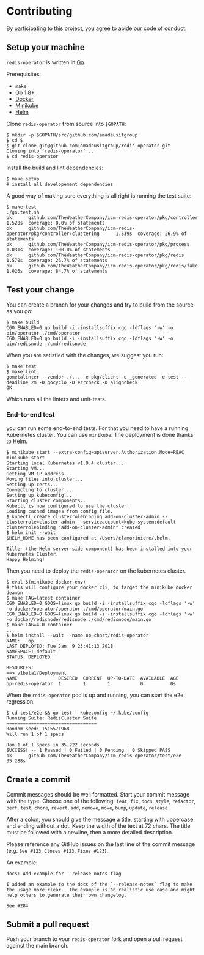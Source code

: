 # Contributing

By participating to this project, you agree to abide our [code of
conduct](/CODE_OF_CONDUCT.md).

## Setup your machine

`redis-operator` is written in [Go](https://golang.org/).

Prerequisites:

* `make`
* [Go 1.8+](https://golang.org/doc/install)
* [Docker](https://www.docker.com/)
* [Minikube](https://github.com/kubernetes/minikube)
* [Helm](https://helm.sh)

Clone `redis-operator` from source into `$GOPATH`:

```console
$ mkdir -p $GOPATH/src/github.com/amadeusitgroup
$ cd $_
$ git clone git@github.com:amadeusitgroup/redis-operator.git
Cloning into 'redis-operator'...
$ cd redis-operator
```

Install the build and lint dependencies:

```console
$ make setup
# install all developement dependencies
```

A good way of making sure everything is all right is running the test suite:

```console
$ make test
./go.test.sh
ok      github.com/TheWeatherCompany/icm-redis-operator/pkg/controller 1.520s  coverage: 0.0% of statements
ok      github.com/TheWeatherCompany/icm-redis-operator/pkg/controller/clustering      1.539s  coverage: 26.9% of statements
ok      github.com/TheWeatherCompany/icm-redis-operator/pkg/process    1.031s  coverage: 100.0% of statements
ok      github.com/TheWeatherCompany/icm-redis-operator/pkg/redis      1.570s  coverage: 26.7% of statements
ok      github.com/TheWeatherCompany/icm-redis-operator/pkg/redis/fake 1.026s  coverage: 84.7% of statements
```

## Test your change

You can create a branch for your changes and try to build from the source as you go:

```console
$ make build
CGO_ENABLED=0 go build -i -installsuffix cgo -ldflags '-w' -o bin/operator ./cmd/operator
CGO_ENABLED=0 go build -i -installsuffix cgo -ldflags '-w' -o bin/redisnode ./cmd/redisnode
```

When you are satisfied with the changes, we suggest you run:

```console
$ make test
$ make lint
gometalinter --vendor ./... -e pkg/client -e _generated -e test --deadline 2m -D gocyclo -D errcheck -D aligncheck
OK
```

Which runs all the linters and unit-tests.

### End-to-end test
you can run some end-to-end tests. For that you need to have a running Kubernetes cluster. You can use `minikube`. The deployment is done thanks to [Helm](https://helm.sh).

```console
$ minikube start --extra-config=apiserver.Authorization.Mode=RBAC
minikube start
Starting local Kubernetes v1.9.4 cluster...
Starting VM...
Getting VM IP address...
Moving files into cluster...
Setting up certs...
Connecting to cluster...
Setting up kubeconfig...
Starting cluster components...
Kubectl is now configured to use the cluster.
Loading cached images from config file.
$ kubectl create clusterrolebinding add-on-cluster-admin --clusterrole=cluster-admin --serviceaccount=kube-system:default
clusterrolebinding "add-on-cluster-admin" created
$ helm init --wait
$HELM_HOME has been configured at /Users/clamoriniere/.helm.

Tiller (the Helm server-side component) has been installed into your Kubernetes Cluster.
Happy Helming!
```

Then you need to deploy the `redis-operator` on the kubernetes cluster.

```console
$ eval $(minikube docker-env)
# this will configure your docker cli, to target the minikube docker deamon
$ make TAG=latest container
CGO_ENABLED=0 GOOS=linux go build -i -installsuffix cgo -ldflags '-w' -o docker/operator/operator ./cmd/operator/main.go
CGO_ENABLED=0 GOOS=linux go build -i -installsuffix cgo -ldflags '-w' -o docker/redisnode/redisnode ./cmd/redisnode/main.go
$ make TAG=4.0 container
...
$ helm install --wait --name op chart/redis-operator
NAME:   op
LAST DEPLOYED: Tue Jan  9 23:41:13 2018
NAMESPACE: default
STATUS: DEPLOYED

RESOURCES:
==> v1beta1/Deployment
NAME               DESIRED  CURRENT  UP-TO-DATE  AVAILABLE  AGE
op-redis-operator  1        1        1           0          0s
```

When the `redis-operator` pod is up and running, you can start the e2e regression.

```console
$ cd test/e2e && go test --kubeconfig ~/.kube/config
Running Suite: RedisCluster Suite
=================================
Random Seed: 1515571968
Will run 1 of 1 specs

Ran 1 of 1 Specs in 35.222 seconds
SUCCESS! -- 1 Passed | 0 Failed | 0 Pending | 0 Skipped PASS
ok      github.com/TheWeatherCompany/icm-redis-operator/test/e2e       35.288s
```

## Create a commit

Commit messages should be well formatted.
Start your commit message with the type. Choose one of the following:
`feat`, `fix`, `docs`, `style`, `refactor`, `perf`, `test`, `chore`, `revert`, `add`, `remove`, `move`, `bump`, `update`, `release`

After a colon, you should give the message a title, starting with uppercase and ending without a dot.
Keep the width of the text at 72 chars.
The title must be followed with a newline, then a more detailed description.

Please reference any GitHub issues on the last line of the commit message (e.g. `See #123`, `Closes #123`, `Fixes #123`).

An example:

```
docs: Add example for --release-notes flag

I added an example to the docs of the `--release-notes` flag to make
the usage more clear.  The example is an realistic use case and might
help others to generate their own changelog.

See #284
```

## Submit a pull request

Push your branch to your `redis-operator` fork and open a pull request against the main branch.

